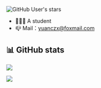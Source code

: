 ![GitHub User's stars](https://img.shields.io/github/stars/yuanczx?color=green&style=for-the-badge)

- 🧑🏻‍🎓 A student
- 📪 Mail：yuanczx@foxmail.com

## 📊 GitHub stats
![](https://github-readme-stats.vercel.app/api/top-langs/?username=yuanczx&layout=compact&hide=html,css,cmake,batchfile&theme=react&&langs_count=6)

![](https://github-readme-stats.vercel.app/api?username=yuanczx&theme=react&show_icons=true)
